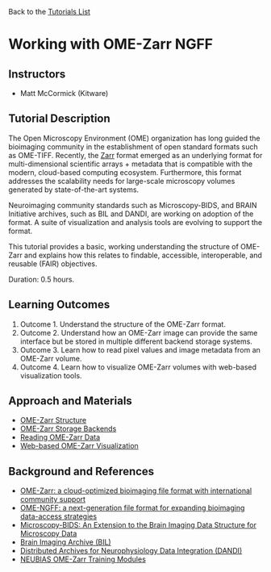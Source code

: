 Back to the [Tutorials List](../../README.md#tutorials-list)

# Working with OME-Zarr NGFF

## Instructors

- Matt McCormick (Kitware)

## Tutorial Description

The Open Microscopy Environment (OME) organization has long guided the
bioimaging community in the establishment of open standard formats such as
OME-TIFF. Recently, the [Zarr](https://zarr.dev/) format emerged as an
underlying format for multi-dimensional scientific arrays + metadata that is
compatible with the modern, cloud-based computing ecosystem. Furthermore, this
format addresses the scalability needs for large-scale microscopy volumes
generated by state-of-the-art systems.

Neuroimaging community standards such as Microscopy-BIDS, and BRAIN Initiative
archives, such as BIL and DANDI, are working on adoption of the format. A
suite of visualization and analysis tools are evolving to support the format.

This tutorial provides a basic, working understanding the structure of OME-Zarr and
explains how this relates to findable, accessible, interoperable, and reusable
(FAIR) objectives.

Duration: 0.5 hours.

## Learning Outcomes

1. Outcome 1. Understand the structure of the OME-Zarr format.
2. Outcome 2. Understand how an OME-Zarr image can provide the same interface but be stored in multiple different backend storage systems.
3. Outcome 3. Learn how to read pixel values and image metadata from an OME-Zarr volume.
4. Outcome 4. Learn how to visualize OME-Zarr volumes with web-based visualization tools.

## Approach and Materials

- [OME-Zarr Structure](https://github.com/InsightSoftwareConsortium/GetYourBrainTogether/blob/main/HCK02_2023_Allen_Institute_Hybrid/Tutorials/WorkingWithOMEZarrNGFF/OME-Zarr_Structure.ipynb)
- [OME-Zarr Storage Backends](https://github.com/InsightSoftwareConsortium/GetYourBrainTogether/blob/main/HCK02_2023_Allen_Institute_Hybrid/Tutorials/WorkingWithOMEZarrNGFF/OME-Zarr_Storage_Backends.ipynb)
- [Reading OME-Zarr Data](https://github.com/InsightSoftwareConsortium/GetYourBrainTogether/blob/main/HCK02_2023_Allen_Institute_Hybrid/Tutorials/WorkingWithOMEZarrNGFF/Reading_OME-Zarr_Data.ipynb)
- [Web-based OME-Zarr Visualization](https://github.com/InsightSoftwareConsortium/GetYourBrainTogether/blob/main/HCK02_2023_Allen_Institute_Hybrid/Tutorials/WorkingWithOMEZarrNGFF/Web-based_OME-Zarr_Visualization.ipynb)

## Background and References

- [OME-Zarr: a cloud-optimized bioimaging file format with international community support](https://doi.org/10.1101/2023.02.17.528834)
- [OME-NGFF: a next-generation file format for expanding bioimaging data-access strategies](https://doi.org/10.1038/s41592-021-01326-w)
- [Microscopy-BIDS: An Extension to the Brain Imaging Data Structure for
  Microscopy Data](https://www.ncbi.nlm.nih.gov/pmc/articles/PMC9063519/)
- [Brain Imaging Archive (BIL)](https://www.brainimagelibrary.org/)
- [Distributed Archives for Neurophysiology Data Integration (DANDI)](https://www.dandiarchive.org/)
- [NEUBIAS OME-Zarr Training Modules](https://neubias.github.io/training-resources/ome_zarr/index.html)

